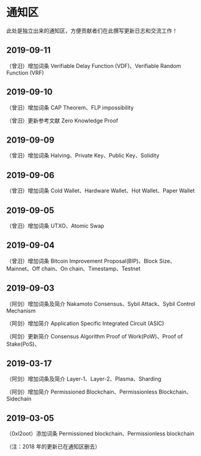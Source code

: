 # 通知区

此处是独立出来的通知区，方便贡献者们在此撰写更新日志和交流工作！

## 2019-09-11

（曾汨）增加词条 Verifiable Delay Function (VDF)、Verifiable Random Function (VRF)

## 2019-09-10

（曾汨）增加词条 CAP Theorem、FLP impossibility

（曾汨）更新参考文献 Zero Knowledge Proof

## 2019-09-09

（曾汨）增加词条 Halving、Private Key、Public Key、Solidity

## 2019-09-06

（曾汨）增加词条 Cold Wallet、Hardware Wallet、Hot Wallet、Paper Wallet

## 2019-09-05

（曾汨）增加词条 UTXO、Atomic Swap

## 2019-09-04

（曾汨）增加词条 Bitcoin Improvement Proposal(BIP)、Block Size、Mainnet、Off chain、On chain、Timestamp、Testnet

## 2019-09-03

（阿剑）增加词条及简介 Nakamoto Consensus、Sybil Attack、Sybil Control Mechanism

（阿剑）增加简介 Application Specific Integrated Circuit (ASIC)

（阿剑）更新简介 Consensus Algorithm Proof of Work(PoW)、Proof of Stake(PoS)、

## 2019-03-17

（阿剑）增加词条及简介 Layer-1、Layer-2、Plasma、Sharding

（阿剑）增加简介 Permissioned Blockchain、Permissionless Blockchain、Sidechain

## 2019-03-05

（0xl2oot）添加词条 Permissioned blockchain、Permissionless blockchain



（注：2018 年的更新已在通知区删去）


